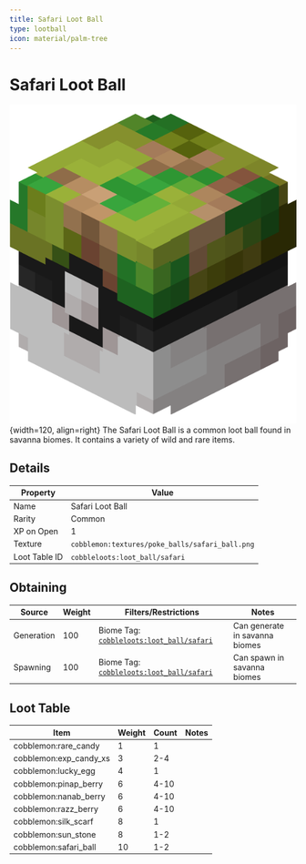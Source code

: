 ```yaml
---
title: Safari Loot Ball
type: lootball
icon: material/palm-tree
---
```


# Safari Loot Ball

![Safari Ball](<../../assets/ball/Safari_Ball_(model).png>){width=120, align=right}
The Safari Loot Ball is a common loot ball found in savanna biomes. It contains a variety of wild and rare items.

## Details

| Property      | Value                                           |
| ------------- | ----------------------------------------------- |
| Name          | Safari Loot Ball                                |
| Rarity        | Common                                          |
| XP on Open    | 1                                               |
| Texture       | `cobblemon:textures/poke_balls/safari_ball.png` |
| Loot Table ID | `cobbleloots:loot_ball/safari`                  |

## Obtaining

| Source     | Weight | Filters/Restrictions                                                                                       | Notes                          |
| ---------- | ------ | ---------------------------------------------------------------------------------------------------------- | ------------------------------ |
| Generation | 100    | Biome Tag: [`cobbleloots:loot_ball/safari`](../../../reference/tags/biome_tags#cobblelootsloot_ballsafari) | Can generate in savanna biomes |
| Spawning   | 100    | Biome Tag: [`cobbleloots:loot_ball/safari`](../../../reference/tags/biome_tags#cobblelootsloot_ballsafari) | Can spawn in savanna biomes    |

## Loot Table

| Item                   | Weight | Count | Notes |
| ---------------------- | ------ | ----- | ----- |
| cobblemon:rare_candy   | 1      | 1     |       |
| cobblemon:exp_candy_xs | 3      | 2-4   |       |
| cobblemon:lucky_egg    | 4      | 1     |       |
| cobblemon:pinap_berry  | 6      | 4-10  |       |
| cobblemon:nanab_berry  | 6      | 4-10  |       |
| cobblemon:razz_berry   | 6      | 4-10  |       |
| cobblemon:silk_scarf   | 8      | 1     |       |
| cobblemon:sun_stone    | 8      | 1-2   |       |
| cobblemon:safari_ball  | 10     | 1-2   |       |
